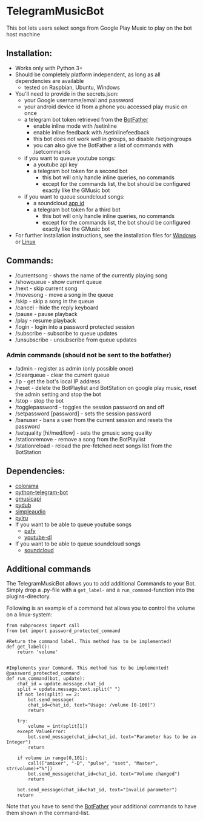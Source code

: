 # TelegramMusicBot
This bot lets users select songs from Google Play Music to play on the bot host machine

## Installation:
- Works only with Python 3+
- Should be completely platform independent, as long as all dependencies are available
  - tested on Raspbian, Ubuntu, Windows
- You'll need to provide in the secrets.json:
  - your Google username/email and password
  - your android device id from a phone you accessed play music on once
  - a telegram bot token retrieved from the [BotFather](https://telegram.me/botfather)
    - enable inline mode with /setinline
    - enable inline feedback with /setinlinefeedback
    - this bot does not work well in groups, so disable /setjoingroups
    - you can also give the BotFather a list of commands with /setcommands
  - if you want to queue youtube songs:
    - a youtube api key
    - a telegram bot token for a second bot
      - this bot will only handle inline queries, no commands
      - except for the commands list, the bot should be configured exactly like the GMusic bot
  - if you want to queue soundcloud songs:
    - a soundcloud [app id](http://soundcloud.com/you/apps)
    - a telegram bot token for a third bot
      - this bot will only handle inline queries, no commands
      - except for the commands list, the bot should be configured exactly like the GMusic bot
- For further installation instructions, see the installation files for [Windows](INSTALLATION_windows.md) or [Linux](INSTALLATION_linux.md)

## Commands:
* /currentsong - shows the name of the currently playing song
* /showqueue - show current queue
* /next - skip current song
* /movesong - move a song in the queue
* /skip - skip a song in the queue
* /cancel - hide the reply keyboard
* /pause - pause playback
* /play - resume playback
* /login - login into a password protected session
* /subscribe - subscribe to queue updates
* /unsubscribe - unsubscribe from queue updates

### Admin commands (should not be sent to the botfather)
* /admin - register as admin (only possible once)
* /clearqueue - clear the current queue
* /ip - get the bot's local IP address
* /reset - delete the BotPlaylist and BotStation on google play music, reset the admin setting and stop the bot
* /stop - stop the bot
* /togglepassword - toggles the session password on and off
* /setpassword [password] - sets the session password
* /banuser - bans a user from the current session and resets the password
* /setquality [hi/med/low] - sets the gmusic song quality
* /stationremove - remove a song from the BotPlaylist
* /stationreload - reload the pre-fetched next songs list from the BotStation

## Dependencies:
  - [colorama](https://github.com/tartley/colorama)
  - [python-telegram-bot](https://github.com/python-telegram-bot/python-telegram-bot)
  - [gmusicapi](https://github.com/simon-weber/gmusicapi)
  - [pydub](https://github.com/jiaaro/pydub)
  - [simpleaudio](https://github.com/hamiltron/py-simple-audio)
  - [pylru](https://github.com/jlhutch/pylru)
  - If you want to be able to queue youtube songs
    - [pafy](https://github.com/mps-youtube/pafy)
    - [youtube-dl](https://github.com/rg3/youtube-dl)
  - If you want to be able to queue soundcloud songs
    - [soundcloud](https://github.com/soundcloud/soundcloud-python)

## Additional commands
The TelegramMusicBot allows you to add additional Commands to your Bot.
Simply drop a .py-file with a `get_label`- and a `run_command`-function into the plugins-directory.

Following is an example of a command hat allows you to control the volume on a linux-system:
```
from subprocess import call
from bot import password_protected_command

#Return the command label. This method has to be implemented!
def get_label():
    return 'volume'


#Implements your Command. This method has to be implemented!
@password_protected_command
def run_command(bot, update):
    chat_id = update.message.chat_id
    split = update.message.text.split(" ")
    if not len(split) == 2:
        bot.send_message(
        chat_id=chat_id, text="Usage: /volume [0-100]")
        return

    try:
        volume = int(split[1])
    except ValueError:
        bot.send_message(chat_id=chat_id, text="Parameter has to be an Integer")
        return

    if volume in range(0,101):
        call(["amixer", "-D", "pulse", "sset", "Master", str(volume)+"%"])
        bot.send_message(chat_id=chat_id, text="Volume changed")
        return

    bot.send_message(chat_id=chat_id, text="Invalid parameter")
    return
```

Note that you have to send the [BotFather](https://telegram.me/botfather) your additional commands to have them shown in the command-list.
